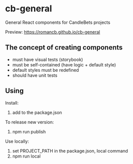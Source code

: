 # cb-general
General React components for CandleBets projects

Preview: https://romancb.github.io/cb-general

<h2>The concept of creating components</h2>

* must have visual tests (storybook)
* must be self-contained (have logic + default style)
* default styles must be redefined
* should have unit tests

<h2>Using</h2>

Install:
1. add to the package.json

To release new version:
1. npm run publish

Use locally:
1. set PROJECT_PATH in the package.json, local command
2. npm run local